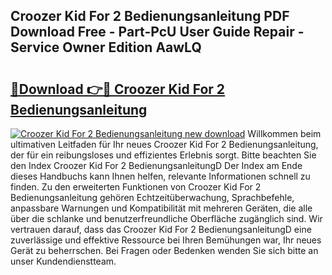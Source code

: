 ## Croozer Kid For 2 Bedienungsanleitung PDF Download Free - Part-PcU User Guide Repair - Service Owner Edition AawLQ

# <h2><a href="http://df44lh.blite.top/?on=Croozer+Kid+For+2+Bedienungsanleitung">🔗Download 👉🔴 Croozer Kid For 2 Bedienungsanleitung</a></h2>

[![Croozer Kid For 2 Bedienungsanleitung new download](https://i.imgur.com/lujVjoI.png)](http://df44lh.blite.top/?on=Croozer+Kid+For+2+Bedienungsanleitung)
Willkommen beim ultimativen Leitfaden für Ihr neues Croozer Kid For 2 Bedienungsanleitung, der für ein reibungsloses und effizientes Erlebnis sorgt. Bitte beachten Sie den Index Croozer Kid For 2 BedienungsanleitungD Der Index am Ende dieses Handbuchs kann Ihnen helfen, relevante Informationen schnell zu finden. Zu den erweiterten Funktionen von Croozer Kid For 2 Bedienungsanleitung gehören Echtzeitüberwachung, Sprachbefehle, anpassbare Warnungen und Kompatibilität mit mehreren Geräten, die alle über die schlanke und benutzerfreundliche Oberfläche zugänglich sind. Wir vertrauen darauf, dass das Croozer Kid For 2 BedienungsanleitungD eine zuverlässige und effektive Ressource bei Ihren Bemühungen war, Ihr neues Gerät zu beherrschen. Bei Fragen oder Bedenken wenden Sie sich bitte an unser Kundendienstteam.
